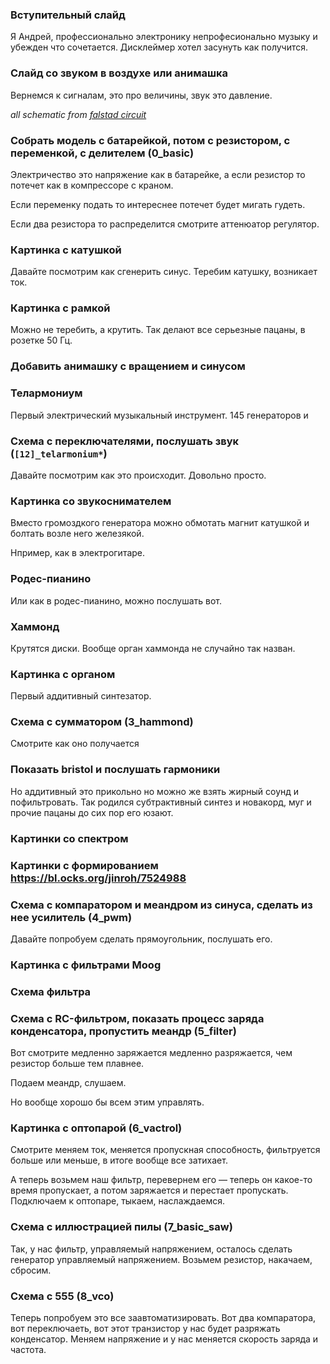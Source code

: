 ### Вступительный слайд
Я Андрей, профессионально электронику непрофесионально музыку и убежден что сочетается. Дисклеймер хотел засунуть как получится.

### Слайд со звуком в воздухе или анимашка
Вернемся к сигналам, это про величины, звук это давление.

_all schematic from [falstad circuit](http://falstad.com/circuit/)_

### Собрать модель с батарейкой, потом с резистором, с переменкой, с делителем (0_basic)
Электричество это напряжение как в батарейке, а если резистор то потечет как в компрессоре с краном.

Если переменку подать то интереснее потечет будет мигать гудеть.

Если два резистора то распределится смотрите аттенюатор регулятор.

### Картинка с катушкой
Давайте посмотрим как сгенерить синус. Теребим катушку, возникает ток.

### Картинка с рамкой
Можно не теребить, а крутить. Так делают все серьезные пацаны, в розетке 50 Гц.

### Добавить анимашку с вращением и синусом

### Телармониум
Первый электрический музыкальный инструмент. 145 генераторов и 

### Схема с переключателями, послушать звук (`[12]_telarmonium*`)
Давайте посмотрим как это происходит. Довольно просто.

### Картинка со звукоснимателем
Вместо громоздкого генератора можно обмотать магнит катушкой и болтать возле него железякой.

Нпример, как в электрогитаре.

### Родес-пианино
Или как в родес-пианино, можно послушать вот.

### Хаммонд
Крутятся диски.
Вообще орган хаммонда не случайно так назван.

### Картинка с органом
Первый аддитивный синтезатор.

### Схема с сумматором (3_hammond)
Смотрите как оно получается

### Показать bristol и послушать гармоники

Но аддитивный это прикольно но можно же взять жирный соунд и пофильтровать. Так родился субтрактивный синтез и новакорд, муг и прочие пацаны до сих пор его юзают.

### Картинки со спектром 
### Картинки с формированием https://bl.ocks.org/jinroh/7524988

### Схема с компаратором и меандром из синуса, сделать из нее усилитель (4_pwm)
Давайте попробуем сделать прямоугольник, послушать его.

### Картинка с фильтрами Moog
### Схема фильтра

### Схема с RC-фильтром, показать процесс заряда конденсатора, пропустить меандр (5_filter)
Вот смотрите медленно заряжается медленно разряжается, чем резистор больше тем плавнее.

Подаем меандр, слушаем.

Но вообще хорошо бы всем этим управлять.

### Картинка с оптопарой (6_vactrol)
Смотрите меняем ток, меняется пропускная способность, фильтруется больше или меньше, в итоге вообще все затихает.

А теперь возьмем наш фильтр, перевернем его — теперь он какое-то время пропускает, а потом заряжается и перестает пропускать. Подключаем к оптопаре, тыкаем, наслаждаемся.

### Схема с иллюстрацией пилы (7_basic_saw)
Так, у нас фильтр, управляемый напряжением, осталось сделать генератор управляемый напряжением.
Возьмем резистор, накачаем, сбросим.

### Схема с 555 (8_vco)
Теперь попробуем это все заавтоматизировать.
Вот два компаратора, вот переключаеть, вот этот транзистор у нас будет разряжать конденсатор.
Меняем напряжение и у нас меняется скорость заряда и частота.
